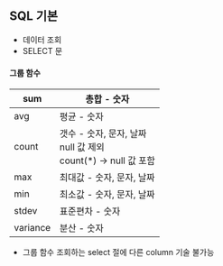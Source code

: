 ## SQL 기본

* 데이터 조회
* SELECT 문





#### 그룹 함수

| sum      | 총합 - 숫자                                                  |
| -------- | ------------------------------------------------------------ |
| avg      | 평균 - 숫자                                                  |
| count    | 갯수 - 숫자, 문자, 날짜<br />null 값 제외<br />count(*)  -> null 값 포함 |
| max      | 최대값 - 숫자, 문자, 날짜                                    |
| min      | 최소값 - 숫자, 문자, 날짜                                    |
| stdev    | 표준편차 - 숫자                                              |
| variance | 분산 - 숫자                                                  |

* 그룹 함수 조회하는 select 절에 다른 column 기술 불가능